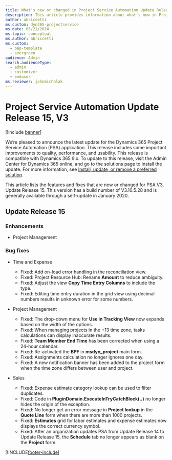 ```yaml
---
title: What's new or changed in Project Service Automation Update Release 15, V3
description: This article provides information about what's new in Project Service Automation Update Release 15, V3.
author: abriccetti
ms.custom: dyn365-projectservice
ms.date: 05/21/2024
ms.topic: conceptual
ms.author: abriccetti
ms.custom: 
  - bap-template
  - evergreen
audience: Admin
search.audienceType: 
  - admin
  - customizer
  - enduser
ms.reviewer: johnmichalak
---
```



# Project Service Automation Update Release 15, V3

[!include [banner](../includes/psa-now-project-operations.md)]

We’re pleased to announce the latest update for the Dynamics 365 Project Service Automation (PSA) application. This release includes some important improvements to quality, performance, and usability. This release is compatible with Dynamics 365 9.x. To update to this release, visit the Admin Center for Dynamics 365 online, and go to the solutions page to install the update. For more information, see [Install, update, or remove a preferred solution](/power-platform/admin/install-remove-preferred-solution).

This article lists the features and fixes that are new or changed for PSA V3, Update Release 15. This version has a build number of V3.10.5.28 and is generally available through a self-update in January 2020.

## Update Release 15 

### Enhancements

- Project Management

### Bug fixes

- Time and Expense

  - Fixed: Add on-load error handling in the reconciliation view.
  - Fixed: Project Resource Hub: Rename **Amount** to reduce ambiguity.
  - Fixed: Adjust the view **Copy Time Entry Columns** to include the type.
  - Fixed: Editing time entry duration in the grid view using decimal numbers results in unknown error for some numbers.

- Project Management

  - Fixed: The drop-down menu for **Use in Tracking View** now expands based on the width of the options.
  - Fixed: When managing projects in the +13 time zone, tasks calculations can display inaccurate results.
  - Fixed: **Team Member End Time** has been corrected when using a 24-hour calendar.
  - Fixed: Re-activated the **BPF** in **msdyn_project** main form.
  - Fixed: Assignments calculation no longer ignores one day.
  - Fixed: A new notification banner has been added to the project form when the time zone differs between user and project.

- Sales

  - Fixed: Expense estimate category lookup can be used to filter duplicates.
  - Fixed: Code in **PluginDomain.ExecuteInTryCatchBlock(..)** no longer hides the origin of the exception.
  - Fixed: No longer get an error message in **Project lookup** in the **Quote Line** form when there are more than 1000 projects.
  - Fixed: **Estimates** grid for labor estimates and expense estimates now displays the correct currency symbol.
  - Fixed: After an organization updates PSA from Update Release 14 to Update Release 15, the **Schedule** tab no longer appears as blank on the **Project** form.


[!INCLUDE[footer-include](../includes/footer-banner.md)]
